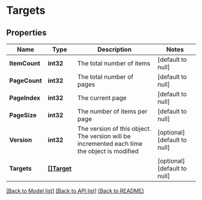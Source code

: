 # Targets

## Properties
Name | Type | Description | Notes
------------ | ------------- | ------------- | -------------
**ItemCount** | **int32** | The total number of items | [default to null]
**PageCount** | **int32** | The total number of pages | [default to null]
**PageIndex** | **int32** | The current page | [default to null]
**PageSize** | **int32** | The number of items per page | [default to null]
**Version** | **int32** | The version of this object.  The version will be incremented each time the object is modified | [optional] [default to null]
**Targets** | [**[]Target**](Target.md) |  | [optional] [default to null]

[[Back to Model list]](../README.md#documentation-for-models) [[Back to API list]](../README.md#documentation-for-api-endpoints) [[Back to README]](../README.md)


